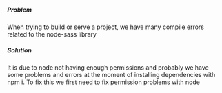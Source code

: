 ##### Problem
When trying to build or serve a project, we have many compile errors related to the 
node-sass library

##### Solution
It is due to node not having enough permissions and probably we have some
problems and errors at the moment of installing dependencies with npm i.
To fix this we first need to fix permission problems with node
